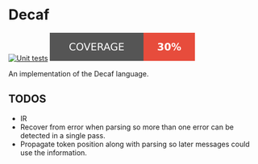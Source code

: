 # Decaf 
[![Unit tests](https://github.com/zhangjunphy/decaf/actions/workflows/haskell.yml/badge.svg)](https://github.com/zhangjunphy/decaf/actions/workflows/haskell.yml) 
[![Coverage](https://raw.githubusercontent.com/zhangjunphy/decaf/gh-pages/coverage/badge.svg)](https://zhangjunphy.github.io/decaf/coverage/hpc_index.html)

An implementation of the Decaf language.

## TODOS
* IR
* Recover from error when parsing so more than one error can be
detected in a single pass.
* Propagate token position along with parsing so later messages could
  use the information.
